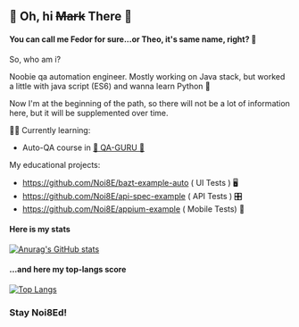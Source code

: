 ## 🌚 Oh, hi ~~Mark~~ There 🌚

#### You can call me Fedor for sure...or Theo, it's same name, right? 🤔

So, who am i?

Noobie qa automation engineer. Mostly working on Java stack, but worked a little with java script (ES6) and wanna learn Python 🐍

Now I'm at the beginning of the path, so there will not be a lot of information here, but it will be supplemented over time.




👨‍🎓 Currently learning:

* Auto-QA course in <a target="_blank" href="https://qa.guru">🚀  QA-GURU 🚀</a> 

My educational projects:
 - https://github.com/Noi8E/bazt-example-auto ( UI Tests ) 🖥
 - https://github.com/Noi8E/api-spec-example ( API Tests ) 🎛
 - https://github.com/Noi8E/appium-example ( Mobile Tests) 📲



#### Here is my stats
[![Anurag's GitHub stats](https://github-readme-stats.vercel.app/api?username=Noi8E&show_icons=true&theme=dracula)](https://github.com/anuraghazra/github-readme-stats)
#### ...and here my top-langs score
[![Top Langs](https://github-readme-stats.vercel.app/api/top-langs/?username=Noi8E&theme=dracula)](https://github.com/anuraghazra/github-readme-stats)

### Stay Noi8Ed!
